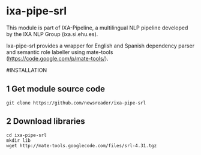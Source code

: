 ixa-pipe-srl
============

This module is part of IXA-Pipeline, a multilingual NLP pipeline developed by the IXA NLP Group (ixa.si.ehu.es).

Ixa-pipe-srl provides a wrapper for English and Spanish dependency parser and semantic role labeller using mate-tools (https://code.google.com/p/mate-tools/).

#INSTALLATION

## 1 Get module source code

    git clone https://github.com/newsreader/ixa-pipe-srl

## 2 Download libraries

    cd ixa-pipe-srl
    mkdir lib
    wget http://mate-tools.googlecode.com/files/srl-4.31.tgz
    

